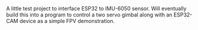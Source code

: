 A little test project to interface ESP32 to IMU-6050 sensor. Will eventually build this into a program to control a two servo gimbal along with an ESP32-CAM device as a simple FPV demonstration.
